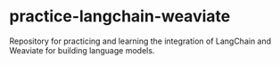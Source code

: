 # practice-langchain-weaviate
Repository for practicing and learning the integration of LangChain and Weaviate for building language models.
